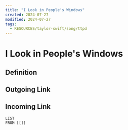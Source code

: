 ```yaml
---
title: "I Look in People's Windows"
created: 2024-07-27
modified: 2024-07-27
tags:
  - RESOURCES/taylor-swift/song/ttpd
---
```

# I Look in People's Windows
## Definition

## Outgoing Link

## Incoming Link
```dataview
LIST
FROM [[]]
```
